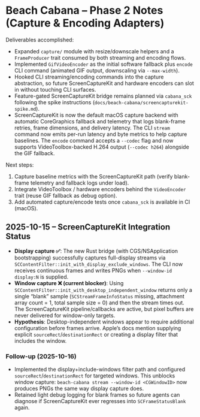 # Beach Cabana – Phase 2 Notes (Capture & Encoding Adapters)

Deliverables accomplished:

- Expanded `capture/` module with resize/downscale helpers and a `FrameProducer` trait consumed by both streaming and encoding flows.
- Implemented `GifVideoEncoder` as the initial software fallback plus `encode` CLI command (animated GIF output, downscaling via `--max-width`).
- Hooked CLI streaming/encoding commands into the capture abstraction, so future ScreenCaptureKit and hardware encoders can slot in without touching CLI surfaces.
- Feature-gated ScreenCaptureKit bridge remains planned via `cabana_sck` following the spike instructions (`docs/beach-cabana/screencapturekit-spike.md`).
- ScreenCaptureKit is now the default macOS capture backend with automatic CoreGraphics fallback and telemetry that logs blank-frame retries, frame dimensions, and delivery latency. The CLI `stream` command now emits per-run latency and byte metrics to help capture baselines. The `encode` command accepts a `--codec` flag and now supports VideoToolbox-backed H.264 output (`--codec h264`) alongside the GIF fallback.

Next steps:

1. Capture baseline metrics with the ScreenCaptureKit path (verify blank-frame telemetry and fallback logs under load).
2. Integrate VideoToolbox / hardware encoders behind the `VideoEncoder` trait (reuse GIF fallback as debug option).
3. Add automated capture/encode tests once `cabana_sck` is available in CI (macOS). 

## 2025-10-15 – ScreenCaptureKit Integration Status

- **Display capture ✅**: The new Rust bridge (with CGS/NSApplication bootstrapping) successfully captures full-display streams via `SCContentFilter::init_with_display_exclude_windows`. The CLI now receives continuous frames and writes PNGs when `--window-id display:N` is supplied.
- **Window capture ❌ (current blocker)**: Using `SCContentFilter::init_with_desktop_independent_window` returns only a single “blank” sample (`SCStreamFrameInfoStatus` missing, attachment array count = 1, total sample size = 0) and then the stream times out. The ScreenCaptureKit pipeline/callbacks are active, but pixel buffers are never delivered for window-only targets.
- **Hypothesis**: Desktop-independent windows appear to require additional configuration before frames arrive. Apple’s docs mention supplying explicit `sourceRect`/`destinationRect` or creating a display filter that includes the window.

### Follow-up (2025-10-16)
- Implemented the display+include-windows filter path and configured `sourceRect`/`destinationRect` for targeted windows. This unblocks window capture: `beach-cabana stream --window-id <CGWindowID>` now produces PNGs the same way display capture does.
- Retained light debug logging for blank frames so future agents can diagnose if ScreenCaptureKit ever regresses into `SCFrameStatusBlank` again.
